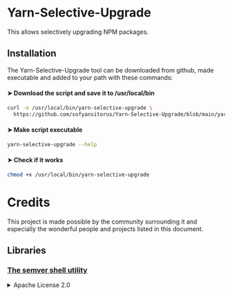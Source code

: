 # Yarn-Selective-Upgrade
This allows selectively upgrading NPM packages.

Installation
-----

The Yarn-Selective-Upgrade tool can be downloaded from github, made executable and added to your path with these commands:

#### ➤ Download the script and save it to /usr/local/bin
```bash
curl -o /usr/local/bin/yarn-selective-upgrade \
  https://github.com/sofyansitorus/Yarn-Selective-Upgrade/blob/main/yarn-selective-upgrade
```

#### ➤ Make script executable
```bash
yarn-selective-upgrade --help
```

#### ➤ Check if it works
```bash
chmod +x /usr/local/bin/yarn-selective-upgrade
```

# Credits

This project is made possible by the community surrounding it and especially the wonderful people and projects listed in this document.


## Libraries

### [The semver shell utility](https://github.com/fsaintjacques/semver-tool)

<details>
  <summary>Apache License 2.0</summary>

    https://github.com/fsaintjacques/semver-tool/blob/master/LICENSE

</details>

